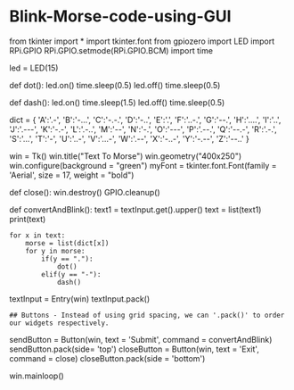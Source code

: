 # Blink-Morse-code-using-GUI
from tkinter import *
import tkinter.font
from gpiozero import LED
import RPi.GPIO
RPi.GPIO.setmode(RPi.GPIO.BCM)
import time

led = LED(15)

def dot():
    led.on()
    time.sleep(0.5)
    led.off()
    time.sleep(0.5)
    
    
def dash():
    led.on()
    time.sleep(1.5)
    led.off()
    time.sleep(0.5)
    
dict = { 'A':'.-', 'B':'-...', 
                    'C':'-.-.', 'D':'-..', 'E':'.', 
                    'F':'..-.', 'G':'--.', 'H':'....', 
                    'I':'..', 'J':'.---', 'K':'-.-', 
                    'L':'.-..', 'M':'--', 'N':'-.', 
                    'O':'---', 'P':'.--.', 'Q':'--.-', 
                    'R':'.-.', 'S':'...', 'T':'-', 
                    'U':'..-', 'V':'...-', 'W':'.--', 
                    'X':'-..-', 'Y':'-.--', 'Z':'--..'
                }


        
  
win = Tk()
win.title("Text To Morse")
win.geometry("400x250")
win.configure(background = "green")
myFont = tkinter.font.Font(family = 'Aerial', size = 17, weight = "bold")
                                  

def close():
    win.destroy()
    GPIO.cleanup()

def convertAndBlink():
    text1 = textInput.get().upper()
    text = list(text1)
    print(text)

    
    for x in text:
        morse = list(dict[x])
        for y in morse:
            if(y == "."):
                dot()
            elif(y == "-"):
                dash()


textInput = Entry(win)
textInput.pack()


    ## Buttons - Instead of using grid spacing, we can '.pack()' to order our widgets respectively.
sendButton = Button(win, text = 'Submit', command = convertAndBlink)
sendButton.pack(side= 'top')
closeButton = Button(win, text = 'Exit', command = close)
closeButton.pack(side = 'bottom')

win.mainloop()
